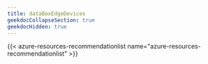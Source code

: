 ```yaml
---
title: dataBoxEdgeDevices
geekdocCollapseSection: true
geekdocHidden: true
---
```


{{< azure-resources-recommendationlist name="azure-resources-recommendationlist" >}}

